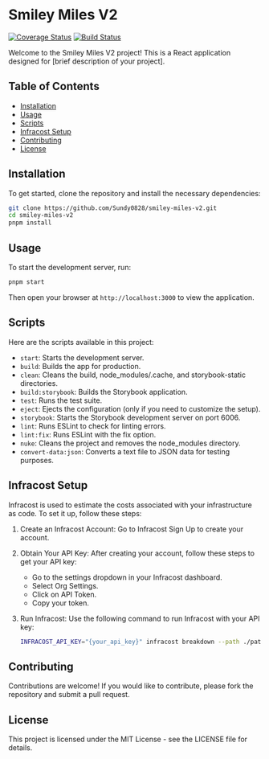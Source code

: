 # Smiley Miles V2

[![Coverage Status](https://coveralls.io/repos/github/Sundy0828/smiley-miles-v2/badge.svg?branch=master)](https://coveralls.io/github/Sundy0828/smiley-miles-v2?branch=master)
[![Build Status](https://img.shields.io/travis/Sundy0828/smiley-miles-v2/master.svg)](https://travis-ci.org/Sundy0828/smiley-miles-v2)

Welcome to the Smiley Miles V2 project! This is a React application designed for [brief description of your project].

## Table of Contents

- [Installation](#installation)
- [Usage](#usage)
- [Scripts](#scripts)
- [Infracost Setup](#infracost-setup)
- [Contributing](#contributing)
- [License](#license)

## Installation

To get started, clone the repository and install the necessary dependencies:

```bash
git clone https://github.com/Sundy0828/smiley-miles-v2.git
cd smiley-miles-v2
pnpm install
```

## Usage

To start the development server, run:

```bash
pnpm start
```

Then open your browser at `http://localhost:3000` to view the application.

## Scripts

Here are the scripts available in this project:

- `start`: Starts the development server.
- `build`: Builds the app for production.
- `clean`: Cleans the build, node_modules/.cache, and storybook-static directories.
- `build:storybook`: Builds the Storybook application.
- `test`: Runs the test suite.
- `eject`: Ejects the configuration (only if you need to customize the setup).
- `storybook`: Starts the Storybook development server on port 6006.
- `lint`: Runs ESLint to check for linting errors.
- `lint:fix`: Runs ESLint with the fix option.
- `nuke`: Cleans the project and removes the node_modules directory.
- `convert-data:json`: Converts a text file to JSON data for testing purposes.

## Infracost Setup

Infracost is used to estimate the costs associated with your infrastructure as code. To set it up, follow these steps:

1. Create an Infracost Account: Go to Infracost Sign Up to create your account.

2. Obtain Your API Key: After creating your account, follow these steps to get your API key:
   - Go to the settings dropdown in your Infracost dashboard.
   - Select Org Settings.
   - Click on API Token.
   - Copy your token.
3. Run Infracost: Use the following command to run Infracost with your API key:

   ```bash
   INFRACOST_API_KEY="{your_api_key}" infracost breakdown --path ./path/to/terraform/directory
   ```

## Contributing

Contributions are welcome! If you would like to contribute, please fork the repository and submit a pull request.

## License

This project is licensed under the MIT License - see the LICENSE file for details.
